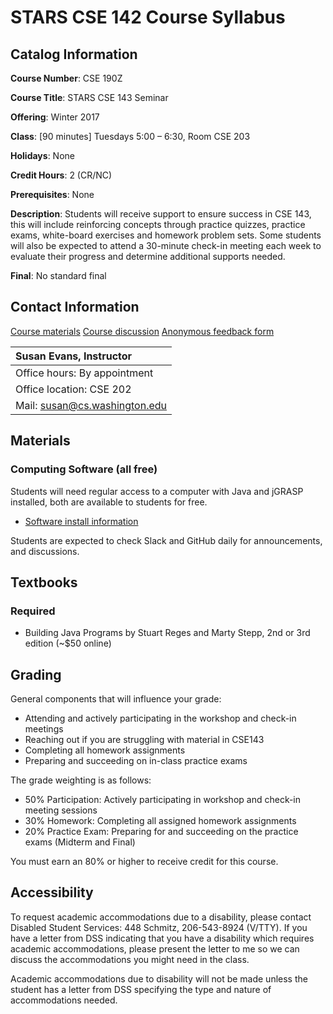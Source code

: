 # STARS CSE 142 Course Syllabus
## Catalog Information
__Course Number__: CSE 190Z

__Course Title__: STARS CSE 143 Seminar

__Offering__: Winter 2017

__Class__: [90 minutes] Tuesdays 5:00 – 6:30, Room CSE 203

__Holidays__: None

__Credit Hours__: 2 (CR/NC)

__Prerequisites__: None

__Description__: Students will receive support to ensure success in CSE 143, this will include reinforcing concepts through practice quizzes, practice exams, white-board exercises and  homework problem sets. Some students will also be expected to attend a 30-minute check-in meeting each week to evaluate their progress and determine additional supports needed.

__Final__: No standard final

## Contact Information
[Course materials](https://github.com/susanev/UWStarsCSE/tree/master/143)
[Course discussion](https://cse-stars.slack.com)
[Anonymous feedback form](https://goo.gl/forms/GENVWFVRAA0uEdWa2)

| Susan Evans, Instructor |
| :--- |
| Office hours: By appointment |
| Office location: CSE 202 |
| Mail: susan@cs.washington.edu |

## Materials
### Computing Software (all free)
Students will need regular access to a computer with Java and jGRASP installed, both are available to students for free.

* [Software install information](https://courses.cs.washington.edu/courses/cse142/16au/working_at_home.shtml)

Students are expected to check Slack and GitHub daily for announcements, and discussions.

## Textbooks
### Required
* Building Java Programs by Stuart Reges and Marty Stepp, 2nd or 3rd edition (~$50 online)

## Grading
General components that will influence your grade:
* Attending and actively participating in the workshop and check-in meetings
* Reaching out if you are struggling with material in CSE143
* Completing all homework assignments
* Preparing and succeeding on in-class practice exams

The grade weighting is as follows:
* 50% Participation: Actively participating in workshop and check-in meeting sessions
* 30% Homework: Completing all assigned homework assignments
* 20% Practice Exam: Preparing for and succeeding on the practice exams (Midterm and Final)

You must earn an 80% or higher to receive credit for this course.

## Accessibility
To request academic accommodations due to a disability, please contact Disabled Student Services: 448 Schmitz, 206-543-8924 (V/TTY). If you have a letter from DSS indicating that you have a disability which requires academic accommodations, please present the letter to me so we can discuss the accommodations you might need in the class.

Academic accommodations due to disability will not be made unless the student has a letter from DSS specifying the type and nature of accommodations needed.
